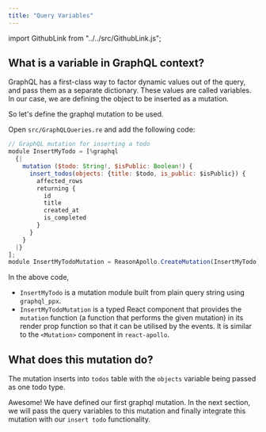 ```yaml
---
title: "Query Variables"
---
```


import GithubLink from "../../src/GithubLink.js";

What is a variable in GraphQL context?
-------------------------------------
GraphQL has a first-class way to factor dynamic values out of the query, and pass them as a separate dictionary. These values are called variables. In our case, we are defining the object to be inserted as a mutation.

So let's define the graphql mutation to be used.

Open `src/GraphQLQueries.re` and add the following code:

<GithubLink link="https://github.com/hasura/graphql-engine/blob/master/community/learn/graphql-tutorials/tutorials/react-apollo/app-final/src/GraphQLQueries.re" text="GraphQLQueries.re" />

```javascript
// GraphQL mutation for inserting a todo
module InsertMyTodo = [%graphql
  {|
    mutation ($todo: String!, $isPublic: Boolean!) {
      insert_todos(objects: {title: $todo, is_public: $isPublic}) {
        affected_rows
        returning {
          id
          title
          created_at
          is_completed
        }
      }
    }
  |}
];
module InsertMyTodoMutation = ReasonApollo.CreateMutation(InsertMyTodo);

```

In the above code,

- `InsertMyTodo` is a mutation module built from plain query string using `graphql_ppx`. 
- `InsertMyTodoMutation` is a typed React component that provides the `mutation` function (a function that performs the given mutation) in its render prop function so that it can be utilised by the events. It is similar to the `<Mutation>` component in `react-apollo`.


What does this mutation do?
---------------------------
The mutation inserts into `todos` table with the `objects` variable being passed as one todo type.

Awesome! We have defined our first graphql mutation. In the next section, we will pass the query variables to this mutation and finally integrate this mutation with our `insert todo` functionality.